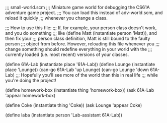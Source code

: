 ;;; small-world.scm
;;; Miniature game world for debugging the CS61A adventure game project.
;;; You can load this instead of adv-world.scm, and reload it quickly
;;; whenever you change a class.

;;; How to use this file:
;;; If, for example, your person class doesn't work, and you do something
;;; like (define Matt (instantiate person 'Matt)), and then fix your
;;; person class definition, Matt is still bound to the faulty person
;;; object from before.  However, reloading this file whenever you
;;; change something should redefine everything in your world with the
;;; currently loaded (i.e. most recent) versions of your classes.

(define 61A-Lab (instantiate place '61A-Lab))
(define Lounge (instantiate place 'Lounge))
(can-go 61A-Lab 'up Lounge)
(can-go Lounge 'down 61A-Lab)
;;;  Hopefully you'll see more of the world than this in real life
;;;  while you're doing the project!

(define homework-box (instantiate thing 'homework-box))
(ask 61A-Lab 'appear homework-box)

(define Coke (instantiate thing 'Coke))
(ask Lounge 'appear Coke)

(define laba (instantiate person 'Lab-assistant 61A-Lab))